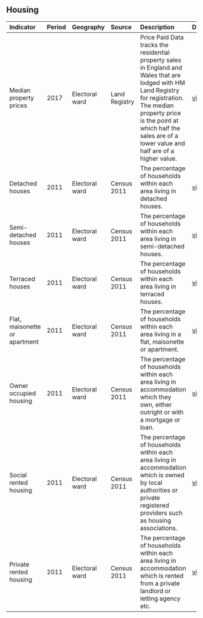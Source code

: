 ## Housing

| Indicator     | Period        | Geography     | Source        | Description   | Data           | Code           |
|:------------- |:------------- |:------------- |:------------- |:------------- | :------------- | :------------- |
| Median property prices | 2017 | Electoral ward | Land Registry | Price Paid Data tracks the residential property sales in England and Wales that are lodged with HM Land Registry for registration. The median property price is the point at which half the sales are of a lower value and half are of a higher value. | [view](data/median_property_prices.csv) | [view](code/median_property_prices.R) |
| Detached houses | 2011 | Electoral ward | Census 2011 | The percentage of households within each area living in detached houses. | [view](data/detached_houses.csv) | [view](code/detached_houses.R) |
| Semi-detached houses | 2011 | Electoral ward | Census 2011 | The percentage of households within each area living in semi-detached houses. | [view](data/semi_detached_housing.csv) | [view](code/semi_detached_housing.R) |
| Terraced houses | 2011 | Electoral ward | Census 2011 | The percentage of households within each area living in terraced houses. | [view](data/terraced_housing.csv) | [view](code/terraced_housing.R) |
| Flat, maisonette or apartment | 2011 | Electoral ward | Census 2011 | The percentage of households within each area living in a flat, maisonette or apartment. | [view](data/flats.csv) | [view](code/flats.R) |
| Owner occupied housing | 2011 | Electoral ward | Census 2011 | The percentage of households within each area living in accommodation which they own, either outright or with a mortgage or loan. | [view](data/owner_occupied_housing.csv) | [view](code/owner_occupied_housing.R) |
| Social rented housing | 2011 | Electoral ward | Census 2011 | The percentage of households within each area living in accommodation which is owned by local authorities or private registered providers such as housing associations. | [view](data/social_rented_housing.csv) | [view](code/social_rented_housing.R) |
| Private rented housing | 2011 | Electoral ward | Census 2011 | The percentage of households within each area living in accommodation which is rented from a private landlord or letting agency etc. | [view](data/private_rented_housing.csv) | [view](code/private_rented_housing.R) |
